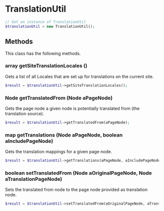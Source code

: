 # TranslationUtil

```php
// Get an instance of TranslationUtil
$translationUtil = new TranslationUtil();
```


## Methods
This class has the following methods.


### array getSiteTranslationLocales ()
Gets a list of all Locales that are set up for translations on the current site.

```php
$result = $translationUtil->getSiteTranslationLocales();
```


### Node getTranslatedFrom (Node aPageNode)
Gets the page node a given node is potentially translated from (the translation source).

```php
$result = $translationUtil->getTranslatedFrom(aPageNode);
```


### map getTranslations (Node aPageNode, boolean aIncludePageNode)
Gets the translation mappings for a given page node.

```php
$result = $translationUtil->getTranslations(aPageNode, aIncludePageNode);
```


### boolean setTranslatedFrom (Node aOriginalPageNode, Node aTranslationPageNode)
Sets the translated from node to the page node provided as translation node.

```php
$result = $translationUtil->setTranslatedFrom(aOriginalPageNode, aTranslationPageNode);
```

